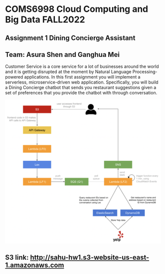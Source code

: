 # COMS6998 Cloud Computing and Big Data FALL2022
## Assignment 1 Dining Concierge Assistant
## Team: Asura Shen and Ganghua Mei

Customer Service is a core service for a lot of businesses around the world and it is getting 
disrupted at the moment by Natural Language Processing-powered applications. In this first 
assignment you will implement a serverless, microservice-driven web application. Specifically, 
you will build a Dining Concierge chatbot that sends you restaurant suggestions given a set of 
preferences that you provide the chatbot with through conversation.



![plot](https://github.com/gm3044/Dining-Concierge-Assistant/blob/main/high_level_archiecture_diagram.png)


## S3 link: http://sahu-hw1.s3-website-us-east-1.amazonaws.com

